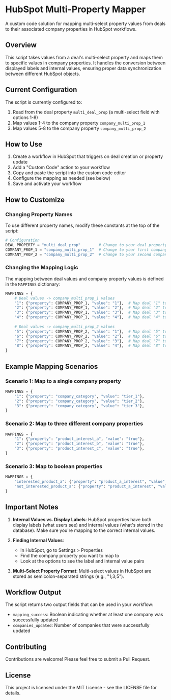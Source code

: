 # HubSpot Multi-Property Mapper

A custom code solution for mapping multi-select property values from deals to their associated company properties in HubSpot workflows.

## Overview

This script takes values from a deal's multi-select property and maps them to specific values in company properties. It handles the conversion between displayed labels and internal values, ensuring proper data synchronization between different HubSpot objects.

## Current Configuration

The script is currently configured to:

1. Read from the deal property `multi_deal_prop` (a multi-select field with options 1-8)
2. Map values 1-4 to the company property `company_multi_prop_1`
3. Map values 5-8 to the company property `company_multi_prop_2`

## How to Use

1. Create a workflow in HubSpot that triggers on deal creation or property update
2. Add a "Custom Code" action to your workflow
3. Copy and paste the script into the custom code editor
4. Configure the mapping as needed (see below)
5. Save and activate your workflow

## How to Customize

### Changing Property Names

To use different property names, modify these constants at the top of the script:

```python
# Configuration
DEAL_PROPERTY = "multi_deal_prop"        # Change to your deal property name
COMPANY_PROP_1 = "company_multi_prop_1"  # Change to your first company property
COMPANY_PROP_2 = "company_multi_prop_2"  # Change to your second company property
```

### Changing the Mapping Logic

The mapping between deal values and company property values is defined in the `MAPPINGS` dictionary:

```python
MAPPINGS = {
    # Deal values -> company_multi_prop_1 values
    "1": {"property": COMPANY_PROP_1, "value": "1"},  # Map deal "1" to company prop 1 value "1"
    "2": {"property": COMPANY_PROP_1, "value": "2"},  # Map deal "2" to company prop 1 value "2"
    "3": {"property": COMPANY_PROP_1, "value": "3"},  # Map deal "3" to company prop 1 value "3" 
    "4": {"property": COMPANY_PROP_1, "value": "4"},  # Map deal "4" to company prop 1 value "4"
    
    # Deal values -> company_multi_prop_2 values
    "5": {"property": COMPANY_PROP_2, "value": "1"},  # Map deal "5" to company prop 2 value "1"
    "6": {"property": COMPANY_PROP_2, "value": "2"},  # Map deal "6" to company prop 2 value "2"
    "7": {"property": COMPANY_PROP_2, "value": "3"},  # Map deal "7" to company prop 2 value "3"
    "8": {"property": COMPANY_PROP_2, "value": "4"},  # Map deal "8" to company prop 2 value "4"
}
```

## Example Mapping Scenarios

### Scenario 1: Map to a single company property

```python
MAPPINGS = {
    "1": {"property": "company_category", "value": "tier_1"},
    "2": {"property": "company_category", "value": "tier_2"},
    "3": {"property": "company_category", "value": "tier_3"},
}
```

### Scenario 2: Map to three different company properties

```python
MAPPINGS = {
    "1": {"property": "product_interest_a", "value": "true"},
    "2": {"property": "product_interest_b", "value": "true"},
    "3": {"property": "product_interest_c", "value": "true"},
}
```

### Scenario 3: Map to boolean properties

```python
MAPPINGS = {
    "interested_product_a": {"property": "product_a_interest", "value": "true"},
    "not_interested_product_a": {"property": "product_a_interest", "value": "false"},
}
```

## Important Notes

1. **Internal Values vs. Display Labels**: HubSpot properties have both display labels (what users see) and internal values (what's stored in the database). Make sure you're mapping to the correct internal values.

2. **Finding Internal Values**: 
   - In HubSpot, go to Settings > Properties
   - Find the company property you want to map to
   - Look at the options to see the label and internal value pairs

3. **Multi-Select Property Format**: Multi-select values in HubSpot are stored as semicolon-separated strings (e.g., "1;3;5").

## Workflow Output

The script returns two output fields that can be used in your workflow:

- `mapping_success`: Boolean indicating whether at least one company was successfully updated
- `companies_updated`: Number of companies that were successfully updated

## Contributing

Contributions are welcome! Please feel free to submit a Pull Request.

## License

This project is licensed under the MIT License - see the LICENSE file for details.
